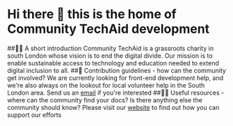 # Hi there 👋 this is the home of Community TechAid development 
##🙋‍♀️ A short introduction
Community TechAid is a grassroots charity in south London whose vision is to end the digital divide.
Our mission is to enable sustainable access to technology and education needed to extend digital inclusion to all.
##🌈 Contribution guidelines - how can the community get involved?
We are currently looking for front-end development help, and we're also always on the lookout for local volunteer help in the South London area. Send us an [email](mailto:contact@communitytechaid.org.uk) if you're interested 
##👩‍💻 Useful resources - where can the community find your docs? Is there anything else the community should know?
Please visit our [website](https://communitytechaid.org.uk/) to find out how you can support our efforts 
